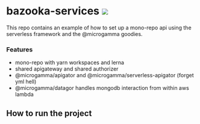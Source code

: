 # bazooka-services ![](https://github.com/davidecavaliere/bazooka-services/workflows/Test+Build/badge.svg)


This repo contains an example of how to set up a mono-repo api using the serverless framework and the @microgamma goodies.

### Features
- mono-repo with yarn workspaces and lerna
- shared apigateway and shared authorizer
- @microgamma/apigator and @microgamma/serverless-apigator (forget yml hell)
- @microgamma/datagor handles mongodb interaction from within aws lambda


## How to run the project